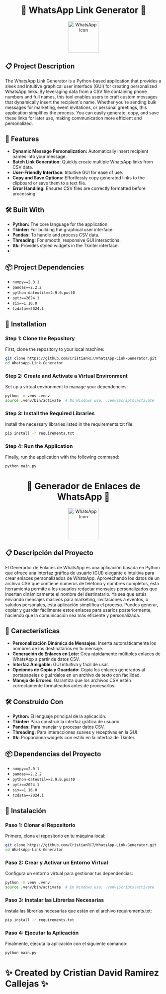 <h1 align="center">🚀 WhatsApp Link Generator 🚀</h1>

<p align="center">
  <img src="https://img.icons8.com/dusk/64/000000/whatsapp.png" alt="WhatsApp Icon" width="100"/>
</p>


## 📋 Project Description

The WhatsApp Link Generator is a Python-based application that provides a sleek and intuitive graphical user interface (GUI) for creating personalized WhatsApp links. By leveraging data from a CSV file containing phone numbers and full names, this tool enables users to craft custom messages that dynamically insert the recipient's name. Whether you're sending bulk messages for marketing, event invitations, or personal greetings, this application simplifies the process. You can easily generate, copy, and save these links for later use, making communication more efficient and personalized.

## 🚀 Features

- **Dynamic Message Personalization:** Automatically insert recipient names into your message.
- **Batch Link Generation:** Quickly create multiple WhatsApp links from CSV data.
- **User-Friendly Interface:** Intuitive GUI for ease of use.
- **Copy and Save Options:** Effortlessly copy generated links to the clipboard or save them to a text file.
- **Error Handling:** Ensures CSV files are correctly formatted before processing.

## 🛠️ Built With

- **Python:** The core language for the application.
- **Tkinter:** For building the graphical user interface.
- **Pandas:** To handle and process CSV data.
- **Threading:** For smooth, responsive GUI interactions.
- **ttk:** Provides styled widgets in the Tkinter interface.
- 
## 📦 Project Dependencies

- `numpy==2.0.1`
- `pandas==2.2.2`
- `python-dateutil==2.9.0.post0`
- `pytz==2024.1`
- `six==1.16.0`
- `tzdata==2024.1`

## 🔧 Installation

### Step 1: Clone the Repository

First, clone the repository to your local machine:

```bash
git clone https://github.com/CristianRC7/WhatsApp-Link-Generator.git
cd WhatsApp-Link-Generator
```

### Step 2: Create and Activate a Virtual Environment
Set up a virtual environment to manage your dependencies:
```bash
python -m venv .venv
source .venv/bin/activate  # On Windows use: .venv\Scripts\activate
```

### Step 3: Install the Required Libraries
Install the necessary libraries listed in the requirements.txt file:
```bash
pip install -r requirements.txt
```

### Step 4: Run the Application
Finally, run the application with the following command:
```bash
python main.py
```


<h1 align="center">🚀 Generador de Enlaces de WhatsApp 🚀</h1>

<p align="center">
  <img src="https://img.icons8.com/dusk/64/000000/whatsapp.png" alt="WhatsApp Icon" width="100"/>
</p>


## 📋 Descripción del Proyecto

El Generador de Enlaces de WhatsApp es una aplicación basada en Python que ofrece una interfaz gráfica de usuario (GUI) elegante e intuitiva para crear enlaces personalizados de WhatsApp. Aprovechando los datos de un archivo CSV que contiene números de teléfono y nombres completos, esta herramienta permite a los usuarios redactar mensajes personalizados que insertan dinámicamente el nombre del destinatario. Ya sea que estés enviando mensajes masivos para marketing, invitaciones a eventos, o saludos personales, esta aplicación simplifica el proceso. Puedes generar, copiar y guardar fácilmente estos enlaces para usarlos posteriormente, haciendo que la comunicación sea más eficiente y personalizada.

## 🚀 Características

- **Personalización Dinámica de Mensajes:** Inserta automáticamente los nombres de los destinatarios en tu mensaje.
- **Generación de Enlaces en Lote:** Crea rápidamente múltiples enlaces de WhatsApp a partir de datos CSV.
- **Interfaz Amigable:** GUI intuitiva y fácil de usar.
- **Opciones de Copia y Guardado:** Copia los enlaces generados al portapapeles o guárdalos en un archivo de texto con facilidad.
- **Manejo de Errores:** Garantiza que los archivos CSV estén correctamente formateados antes de procesarlos.

## 🛠️ Construido Con

- **Python:** El lenguaje principal de la aplicación.
- **Tkinter:** Para construir la interfaz gráfica de usuario.
- **Pandas:** Para manejar y procesar datos CSV.
- **Threading:** Para interacciones suaves y receptivas en la GUI.
- **ttk:** Proporciona widgets con estilo en la interfaz de Tkinter.

## 📦 Dependencias del Proyecto

- `numpy==2.0.1`
- `pandas==2.2.2`
- `python-dateutil==2.9.0.post0`
- `pytz==2024.1`
- `six==1.16.0`
- `tzdata==2024.1`

## 🔧 Instalación

### Paso 1: Clonar el Repositorio

Primero, clona el repositorio en tu máquina local:

```bash
git clone https://github.com/CristianRC7/WhatsApp-Link-Generator.git
cd WhatsApp-Link-Generator
```

### Paso 2: Crear y Activar un Entorno Virtual

Configura un entorno virtual para gestionar tus dependencias:

```bash
python -m venv .venv
source .venv/bin/activate  # En Windows usa: .venv\Scripts\activate
```

### Paso 3: Instalar las Librerías Necesarias

Instala las librerías necesarias que están en el archivo requirements.txt:
```bash
pip install -r requirements.txt
```

### Paso 4: Ejecutar la Aplicación

Finalmente, ejecuta la aplicación con el siguiente comando:
```bash
python main.py
```

<p align="center">
  <h1>✨ Created by Cristian David Ramirez Callejas ✨</h1>
</p>
